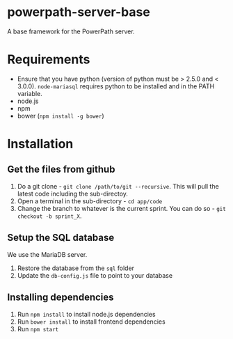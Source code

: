 powerpath-server-base
========================

A base framework for the PowerPath server.

# Requirements
- Ensure that you have python (version of python must be > 2.5.0 and < 3.0.0). `node-mariasql` requires python to be installed and in the PATH variable.
- node.js
- npm
- bower (`npm install -g bower`)

# Installation

## Get the files from github

1. Do a git clone - `git clone /path/to/git --recursive`. This will pull the latest code including the sub-directoy.
2. Open a terminal in the sub-directory - `cd app/code`
3. Change the branch to whatever is the current sprint. You can do so - `git checkout -b sprint_X`.

## Setup the SQL database

We use the MariaDB server.

1. Restore the database from the `sql` folder
2. Update the `db-config.js` file to point to your database

## Installing dependencies

1. Run `npm install` to install node.js dependencies
2. Run `bower install` to install frontend dependencies
3. Run `npm start`



